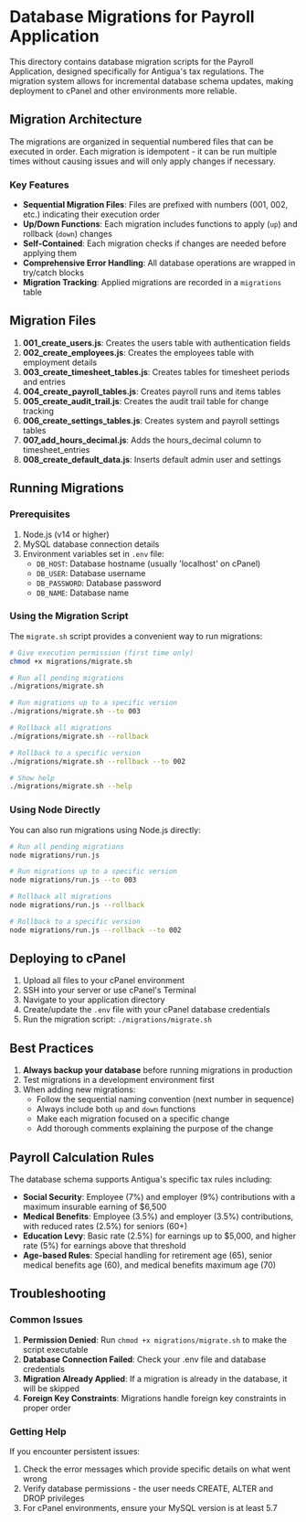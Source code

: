 # Database Migrations for Payroll Application

This directory contains database migration scripts for the Payroll Application, designed specifically for Antigua's tax regulations. The migration system allows for incremental database schema updates, making deployment to cPanel and other environments more reliable.

## Migration Architecture

The migrations are organized in sequential numbered files that can be executed in order. Each migration is idempotent - it can be run multiple times without causing issues and will only apply changes if necessary.

### Key Features

- **Sequential Migration Files**: Files are prefixed with numbers (001, 002, etc.) indicating their execution order
- **Up/Down Functions**: Each migration includes functions to apply (`up`) and rollback (`down`) changes
- **Self-Contained**: Each migration checks if changes are needed before applying them
- **Comprehensive Error Handling**: All database operations are wrapped in try/catch blocks
- **Migration Tracking**: Applied migrations are recorded in a `migrations` table

## Migration Files

1. **001_create_users.js**: Creates the users table with authentication fields
2. **002_create_employees.js**: Creates the employees table with employment details
3. **003_create_timesheet_tables.js**: Creates tables for timesheet periods and entries
4. **004_create_payroll_tables.js**: Creates payroll runs and items tables
5. **005_create_audit_trail.js**: Creates the audit trail table for change tracking
6. **006_create_settings_tables.js**: Creates system and payroll settings tables
7. **007_add_hours_decimal.js**: Adds the hours_decimal column to timesheet_entries
8. **008_create_default_data.js**: Inserts default admin user and settings

## Running Migrations

### Prerequisites

1. Node.js (v14 or higher)
2. MySQL database connection details
3. Environment variables set in `.env` file:
   - `DB_HOST`: Database hostname (usually 'localhost' on cPanel)
   - `DB_USER`: Database username
   - `DB_PASSWORD`: Database password
   - `DB_NAME`: Database name

### Using the Migration Script

The `migrate.sh` script provides a convenient way to run migrations:

```bash
# Give execution permission (first time only)
chmod +x migrations/migrate.sh

# Run all pending migrations
./migrations/migrate.sh

# Run migrations up to a specific version
./migrations/migrate.sh --to 003

# Rollback all migrations
./migrations/migrate.sh --rollback

# Rollback to a specific version
./migrations/migrate.sh --rollback --to 002

# Show help
./migrations/migrate.sh --help
```

### Using Node Directly

You can also run migrations using Node.js directly:

```bash
# Run all pending migrations
node migrations/run.js

# Run migrations up to a specific version
node migrations/run.js --to 003

# Rollback all migrations
node migrations/run.js --rollback

# Rollback to a specific version
node migrations/run.js --rollback --to 002
```

## Deploying to cPanel

1. Upload all files to your cPanel environment
2. SSH into your server or use cPanel's Terminal
3. Navigate to your application directory
4. Create/update the `.env` file with your cPanel database credentials
5. Run the migration script: `./migrations/migrate.sh`

## Best Practices

1. **Always backup your database** before running migrations in production
2. Test migrations in a development environment first
3. When adding new migrations:
   - Follow the sequential naming convention (next number in sequence)
   - Always include both `up` and `down` functions
   - Make each migration focused on a specific change
   - Add thorough comments explaining the purpose of the change

## Payroll Calculation Rules

The database schema supports Antigua's specific tax rules including:

- **Social Security**: Employee (7%) and employer (9%) contributions with a maximum insurable earning of $6,500
- **Medical Benefits**: Employee (3.5%) and employer (3.5%) contributions, with reduced rates (2.5%) for seniors (60+)
- **Education Levy**: Basic rate (2.5%) for earnings up to $5,000, and higher rate (5%) for earnings above that threshold
- **Age-based Rules**: Special handling for retirement age (65), senior medical benefits age (60), and medical benefits maximum age (70)

## Troubleshooting

### Common Issues

1. **Permission Denied**: Run `chmod +x migrations/migrate.sh` to make the script executable
2. **Database Connection Failed**: Check your .env file and database credentials
3. **Migration Already Applied**: If a migration is already in the database, it will be skipped
4. **Foreign Key Constraints**: Migrations handle foreign key constraints in proper order

### Getting Help

If you encounter persistent issues:

1. Check the error messages which provide specific details on what went wrong
2. Verify database permissions - the user needs CREATE, ALTER and DROP privileges
3. For cPanel environments, ensure your MySQL version is at least 5.7

